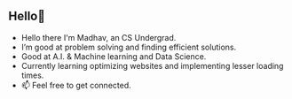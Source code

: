 <h2>Hello👋</h2>

- Hello there I'm Madhav, an CS Undergrad.
- I’m good at problem solving and finding efficient solutions.
- Good at A.I. & Machine learning and Data Science.
- Currently learning optimizing websites and implementing lesser loading times.
- 📫 Feel free to get connected.


<!---
MadhavRaoS/MadhavRaoS is a ✨ special ✨ repository because its `README.md` (this file) appears on your GitHub profile.
You can click the Preview link to take a look at your changes.
--->

